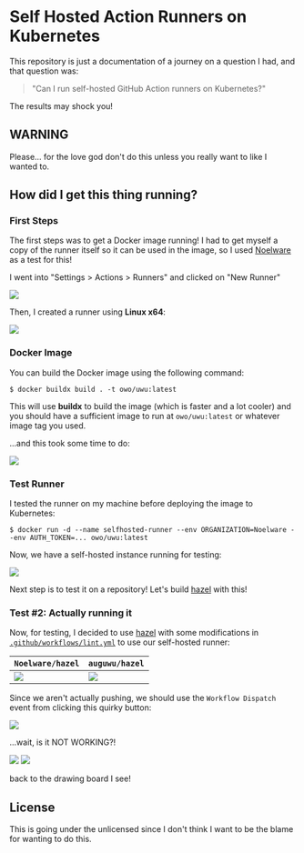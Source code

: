 # Self Hosted Action Runners on Kubernetes
This repository is just a documentation of a journey on a question I had, and that question was:

> "Can I run self-hosted GitHub Action runners on Kubernetes?"

The results may shock you!

## WARNING
Please... for the love god don't do this unless you really want to like I wanted to.

## How did I get this thing running?
### First Steps
The first steps was to get a Docker image running! I had to get myself a copy of the runner itself so it can be used in the image, so I used [Noelware](https://github.com/Noelware) as a test for this!

I went into "Settings > Actions > Runners" and clicked on "New Runner"

![](https://i-am.floof.gay/images/df74dd72.png)

Then, I created a runner using **Linux x64**:

![](https://i-am.floof.gay/images/9628c34c.png)

### Docker Image
You can build the Docker image using the following command:

```shell
$ docker buildx build . -t owo/uwu:latest
```

This will use **buildx** to build the image (which is faster and a lot cooler) and you should have a sufficient image to run at `owo/uwu:latest` or whatever image tag you used.

...and this took some time to do:

![](https://i-am.floof.gay/images/b7e08818.png)

### Test Runner
I tested the runner on my machine before deploying the image to Kubernetes:

```shell
$ docker run -d --name selfhosted-runner --env ORGANIZATION=Noelware --env AUTH_TOKEN=... owo/uwu:latest
```

Now, we have a self-hosted instance running for testing:

![](https://i-am.floof.gay/images/d1db1370.png)

Next step is to test it on a repository! Let's build [hazel](https://github.com/auguwu/hazel) with this!

### Test #2: Actually running it
Now, for testing, I decided to use [hazel](https://github.com/auguwu/hazel) with some modifications in [`.github/workflows/lint.yml`](https://github.com/Noelware/hazel/blob/master/.github/workflows/lint.yml) to use our self-hosted runner:

| `Noelware/hazel`                                | `auguwu/hazel`                                  |
| ----------------------------------------------- | ----------------------------------------------- |
| ![](https://i-am.floof.gay/images/155533b3.png) | ![](https://i-am.floof.gay/images/6c78fb1b.png) |

Since we aren't actually pushing, we should use the `Workflow Dispatch` event from clicking this quirky button:

![](https://i-am.floof.gay/images/12c89e5f.png)

...wait, is it NOT WORKING?!

![](https://i-am.floof.gay/images/515a5799.png)
![](https://i-am.floof.gay/images/c51705e9.png)

back to the drawing board I see!

## License
This is going under the unlicensed since I don't think I want to be the blame for wanting to do this.
